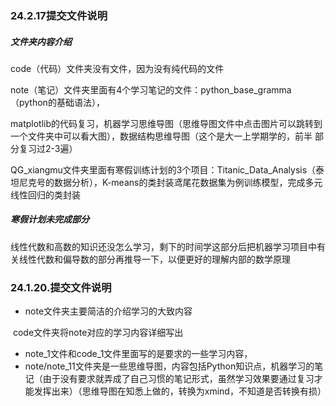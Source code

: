 ### 24.2.17提交文件说明

##### 文件夹内容介绍

code（代码）文件夹没有文件，因为没有纯代码的文件

note（笔记）文件夹里面有4个学习笔记的文件：python_base_gramma（python的基础语法），

​	matplotlib的代码复习，机器学习思维导图（思维导图文件中点击图片可以跳转到一个文件夹中可以看大图），数据结构思维导图（这个是大一上学期学的，前半	部分复习过2-3遍）

QG_xiangmu文件夹里面有寒假训练计划的3个项目：Titanic_Data_Analysis（泰坦尼克号的数据分析），K-means的类封装鸢尾花数据集为例训练模型，完成多元线性回归的类封装

##### 寒假计划未完成部分

线性代数和高数的知识还没怎么学习，剩下的时间学这部分后把机器学习项目中有关线性代数和偏导数的部分再推导一下，以便更好的理解内部的数学原理







### 24.1.20.提交文件说明

* note文件夹主要简洁的介绍学习的大致内容

​		code文件夹将note对应的学习内容详细写出

* note_1文件和code_1文件里面写的是要求的一些学习内容，
* note/note_11文件夹是一些思维导图，内容包括Python知识点，机器学习的笔记（由于没有要求就弄成了自己习惯的笔记形式，虽然学习效果要通过复习才能发挥出来）（思维导图在知悉上做的，转换为xmind，不知道是否转换有损）

